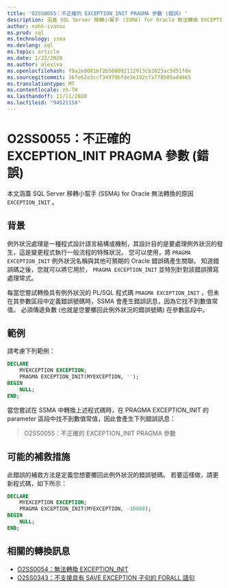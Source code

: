 ```yaml
---
title: 'O2SS0055：不正確的 EXCEPTION_INIT PRAGMA 參數 (錯誤) '
description: 涵蓋 SQL Server 移轉小幫手 (SSMA) for Oracle 無法轉換 EXCEPTION_INIT 錯誤訊息 O2SS0055 的原因。
author: nahk-ivanov
ms.prod: sql
ms.technology: ssma
ms.devlang: sql
ms.topic: article
ms.date: 1/22/2020
ms.author: alexiva
ms.openlocfilehash: f9a2ed081bf2b568092112913cb2023ac5d51f6e
ms.sourcegitcommit: 36fe62a3ccf34979bfde3e192cfa778505add465
ms.translationtype: MT
ms.contentlocale: zh-TW
ms.lasthandoff: 11/11/2020
ms.locfileid: "94521158"
---
```

# <a name="o2ss0055-incorrect-exception_init-pragma-parameter-error"></a>O2SS0055：不正確的 EXCEPTION_INIT PRAGMA 參數 (錯誤) 

本文涵蓋 SQL Server 移轉小幫手 (SSMA) for Oracle 無法轉換的原因 `EXCEPTION_INIT` 。

## <a name="background"></a>背景

例外狀況處理是一種程式設計語言結構或機制，其設計目的是要處理例外狀況的發生，這是變更程式執行一般流程的特殊狀況。 您可以使用，將 `PRAGMA EXCEPTION_INIT` 例外狀況名稱與其他可預期的 Oracle 錯誤碼產生關聯。 知道錯誤碼之後，您就可以將它用於， `PRAGMA EXCEPTION_INIT` 並特別針對該錯誤撰寫處理常式。

每當您嘗試轉換具有例外狀況的 PL/SQL 程式碼 `PRAGMA EXCEPTION_INIT` ，但未在其參數區段中定義錯誤號碼時，SSMA 會產生錯誤訊息，因為它找不到數值常值。 必須傳遞負數 (也就是您要擲回此例外狀況的錯誤號碼) 在參數區段中。

## <a name="example"></a>範例

請考慮下列範例：

```sql
DECLARE
    MYEXCEPTION EXCEPTION;
    PRAGMA EXCEPTION_INIT(MYEXCEPTION, '');
BEGIN
    NULL;
END;
```

當您嘗試在 SSMA 中轉換上述程式碼時，在 PRAGMA EXCEPTION_INIT 的 parameter 區段中找不到數值常值，因此會產生下列錯誤訊息：

> O2SS0055：不正確的 EXCEPTION_INIT PRAGMA 參數

## <a name="possible-remedies"></a>可能的補救措施

此錯誤的補救方法是定義您想要擲回此例外狀況的錯誤號碼。 若要這樣做，請更新程式碼，如下所示：

```sql
DECLARE
    MYEXCEPTION EXCEPTION;
    PRAGMA EXCEPTION_INIT(MYEXCEPTION, -10000);
BEGIN
    NULL;
END;
```

## <a name="related-conversion-messages"></a>相關的轉換訊息

* [O2SS0054：無法轉換 EXCEPTION_INIT](o2ss0054.md)
* [O2SS0343：不支援具有 SAVE EXCEPTION 子句的 FORALL 語句](o2ss0343.md)
